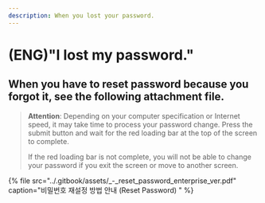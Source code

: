 ```yaml
---
description: When you lost your password.
---
```


# \(ENG\)"I lost my password."

## When you have to reset password because you forgot it, see the following attachment file.

> **Attention**:  Depending on your computer specification or Internet speed, it may take time to process your password change. Press the submit button and wait for the red loading bar at the top of the screen to complete.
>
> If the red loading bar is not complete, you will not be able to change your password if you exit the screen or move to another screen.



{% file src="../.gitbook/assets/\_-\_reset\_password\_enterprise\_ver.pdf" caption="비밀번호 재설정 방법 안내 \(Reset Password\) " %}



